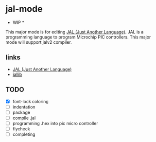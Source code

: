 # jal-mode

* WIP *

This major mode is for editing [JAL (Just Another Language)](http://justanotherlanguage.org/).
JAL is a programming language to program Microchip PIC controllers.
This major mode will support jalv2 compiler.


## links
- [JAL (Just Another Language)](http://justanotherlanguage.org/)
- [jallib](https://github.com/jallib/jallib)


## TODO
- [x] font-lock coloring
- [ ] indentation
- [ ] package
- [ ] compile .jal
- [ ] programming .hex into pic micro controller
- [ ] flycheck
- [ ] completing
